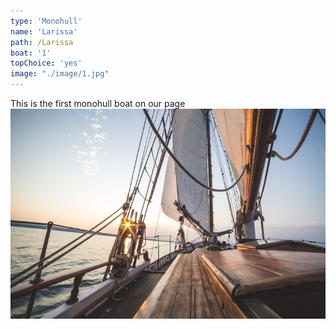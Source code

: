 ```yaml
---
type: 'Monohull'
name: 'Larissa'
path: /Larissa
boat: '1'
topChoice: 'yes'
image: "./image/1.jpg"
---
```


This is the first monohull boat on our page
<img src="./image/1.jpg" alt="Title"/>
